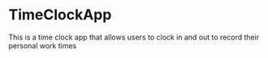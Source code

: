 # TimeClockApp
This is a time clock app that allows users to clock in and out to record their personal work times

